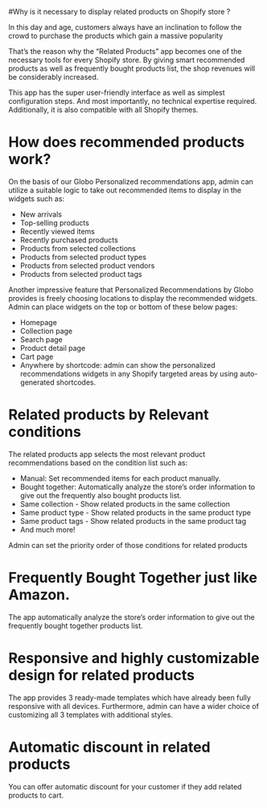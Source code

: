 #Why is it necessary to display related products on Shopify store ?

In this day and age, customers always have an inclination to follow the crowd to purchase the products which gain a massive popularity

That’s the reason why the “Related Products” app becomes one of the necessary tools for every Shopify store. By giving smart recommended products as well as frequently bought products list, the shop revenues will be considerably increased.

This app has the super user-friendly interface as well as simplest configuration steps. And most importantly, no technical expertise required.
Additionally, it is also compatible with all Shopify themes.

# How does recommended products work?

On the basis of our Globo Personalized recommendations app, admin can utilize a suitable logic to take out recommended items to display in the widgets such as:

* New arrivals
* Top-selling products
* Recently viewed items
* Recently purchased products
* Products from selected collections
* Products from selected product types
* Products from selected product vendors
* Products from selected product tags

Another impressive feature that Personalized Recommendations by Globo provides is freely choosing locations to display the recommended widgets. Admin can place widgets on the top or bottom of these below pages:

* Homepage
* Collection page
* Search page
* Product detail page
* Cart page
* Anywhere by shortcode: admin can show the personalized recommendations widgets in any Shopify targeted areas by using auto-generated shortcodes.

# Related products by Relevant conditions

The related products app selects the most relevant product recommendations based on the condition list such as:

* Manual: Set recommended items for each product manually.
* Bought together: Automatically analyze the store’s order information to give out the frequently also bought products list.
* Same collection - Show related products in the same collection
* Same product type - Show related products in the same product type
* Same product tags - Show related products in the same product tag
* And much more!

Admin can set the priority order of those conditions for related products

# Frequently Bought Together just like Amazon.
The app automatically analyze the store’s order information to give out the frequently bought together products list.

# Responsive and highly customizable design for related products

The app provides 3 ready-made templates which have already been fully responsive with all devices. Furthermore, admin can have a wider choice of customizing all 3 templates with additional styles.

# Automatic discount in related products

You can offer automatic discount for your customer if they add related products to cart.
